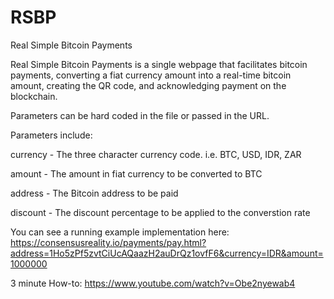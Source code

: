 # RSBP
Real Simple Bitcoin Payments

Real Simple Bitcoin Payments is a single webpage that facilitates bitcoin payments, converting a fiat currency amount into a real-time bitcoin amount, creating the QR code, and acknowledging payment on the blockchain. 

Parameters can be hard coded in the file or passed in the URL. 

Parameters include:

currency - The three character currency code. i.e. BTC, USD, IDR, ZAR

amount - The amount in fiat currency to be converted to BTC

address - The Bitcoin address to be paid

discount - The discount percentage to be applied to the converstion rate

You can see a running example implementation here: https://consensusreality.io/payments/pay.html?address=1Ho5zPf5zvtCiUcAQaazH2auDrQz1ovfF6&currency=IDR&amount=1000000

3 minute How-to:
https://www.youtube.com/watch?v=Obe2nyewab4
